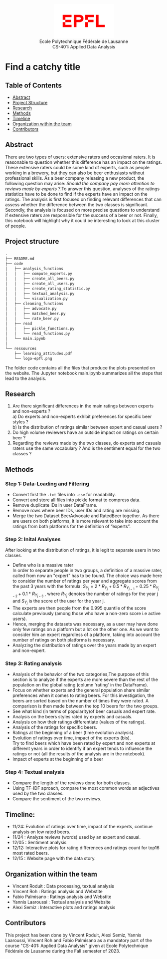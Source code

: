 <div align="center">
<img src="./ressources/logo-epfl.png" alt="Example Image" width="192" height="108">
</div>

<div align="center">
Ecole Polytechnique Fédérale de Lausanne
</div> 
<div align="center">
CS-401: Applied Data Analysis
</div> 

# Find a catchy title

## Table of Contents

- [Abstract](#abstract)
- [Project Structure](#project-structure)
- [Research](#research)
- [Methods](#methods)
- [Timeline](#timeline)
- [Organization within the team](organization-within-the-team)
- [Contributors](#contributors)

## Abstract
There are two types of users: extensive raters and occasional raters. It is reasonable to question whether this difference has an impact on the ratings. These extensive raters could be some kind of experts, such as people working in a brewery, but they can also be beer enthusiasts without professional skills. As a beer company releasing a new product, the following question may arise: *Should the company pay more attention to reviews made by experts ?*.To answer this question, analyses of the ratings statistics have to be done to find if the experts have an impact on the ratings. The analysis is first focused on finding relevant differences that can assess whether the difference between the two classes is significant. Secondly, the analysis is focused on more precise questions to understand if extensive raters are responsible for the success of a beer or not. Finally, this notebook will highlight why it could be interesting to look at this cluster of people.

## Project structure
```
.
├── README.md
├── code
│   ├── analysis_functions
│   │   ├── compute_experts.py
│   │   ├── create_all_beers.py
│   │   ├── create_all_users.py
│   │   ├── create_rating_statistic.py
│   │   ├── textual_analysis.py
│   │   └── visualization.py
│   ├── cleaning_functions
│   │   ├── advocate.py
│   │   ├── matched_beer.py
│   │   └── rate_beer.py
│   ├── read
│   │   ├── pickle_functions.py
│   │   └── read_functions.py
│   └── main.ipynb
│ 
└── ressources
    ├── learning_attitudes.pdf
    └── logo-epfl.png
```
The folder code contains all the files that produce the plots presented on the website. The Jupyter notebook main.ipynb summarizes all the steps that lead to the analysis.
 
## Research 
1. Are there significant differences in the main ratings between experts and non-experts ? \
   a) Do experts and non-experts exhibit preferences for specific beer styles ? \
   b) Is the distribution of ratings similar between expert and casual users ?
2. Do high volume reviewers have an outside impact on ratings on certain beer ?
3.  Regarding the reviews made by the two classes, do experts and casuals raters use the same vocabulary ? And is the sentiment equal for the two classes ?
   
## Methods
### Step 1: Data-Loading and Filtering
* Convert first the ``.txt`` files into ``.csv`` for readability.
* Convert and store all files into pickle format to compress data.
* Remove duplicate IDs in user DataFrame.
* Remove rows where beer IDs, user IDs and rating are missing.
* Merge the two Dataset BeerAdvocate and RatedBeer together. As there are users on both platforms, it is more relevant to take into account the ratings from both platforms for the definition of “experts”.
### Step 2: Inital Analyses
After looking at the distribution of ratings, it is legit to separate users in two classes.
* Define who is a massive rater\
 In order to separate people in two groups, a definition of a massive rater, called from now an "expert" has to be found. The choice was made here to consider the number of ratings per year and aggregate scores from the past 3 years with the formula:
$S_{Y_j} = 2 * R_{Y_{j}} + 0.5 * R_{Y_{j-1}} + 0.25 * R_{Y_{j-2}} + 0.1 * R_{Y_{j-3}}$
, where $R_{Y_j}$ denotes the number of ratings for the year j and $S_{Y_j}$ is the score of the user for the year j.
* The experts are then people from the 0.995 quantile of the score calculate previously (among those who have a non-zero score i.e active users).
* Hence, merging the datasets was necessary, as a user may have done only few ratings on a platform but a lot on the other one. As we want to consider him an expert regardless of a platform, taking into account the number of ratings on both platforms is necessary.
* Analyzing the distribution of ratings over the years made by an expert and non-expert.
### Step 3: Rating analysis
* Analysis of the behavior of the two categories,The purpose of this section is to analyze if the experts are more severe than the rest of the population on the global rating (column 'rating' in the DataFrame).
* Focus on whether experts and the general population share similar preferences when it comes to rating beers. For this investigation, the beers are sorted based on the number of times they were rated. A comparison is then made between the top 10 beers for the two groups.
* See what kind (in terms of popularity)of beer casuals and expert rate.
* Analysis on the beers styles rated by experts and casuals.
* Analysis on how their ratings differentiate (values of the ratings).
* Analysis of the ratings for specific beers.
* Ratings at the beginning of a beer (time evolution analysis).
* Evolution of ratings over time, impact of the experts (bis). \
  Try to find beers which have been rated by expert and non experts at different years in order to identify if an expert tends to influence the ratings or not
(all the results of the analysis are in the notebook).
* Impact of experts at the beginning of a beer
### Step 4: Textual analysis
* Compare the length of the reviews done for both classes.
* Using TF-IDF aproach, compare the most common words an adjectives used by the two classes.
* Compare the sentiment of the two reviews.
## Timeline:
* 11/24: Evolution of ratings over time, impact of the experts, continue analysis on low rated beers.
* 11/24 : Analyze reviews (words) used by an expert and casual.
* 12/05 : Sentiment analysis
* 12/12: Interactive plots for rating differences and ratings count for top16 most rated beers.
* 12/15 : Website page with the data story.
## Organization within the team
* Vincent Roduit :  Data processing, textual analysis
* Vincent Roh : Ratings analysis and Webstite
* Fabio Palmisano : Ratings analysis and Webstite
* Yannis Laaroussi : Textual analysis and Website
* Alexi Semiz : Interactive plots and ratings analysis
## Contributors
This project has been done by Vincent Roduit, Alexi Semiz, Yannis Laaroussi, Vincent Roh and Fabio Palmisano as a mandatory part of the course "CS-401: Applied Data Analysis" given at Ecole Polytechnique Fédérale de Lausanne during the Fall semester of 2023.
